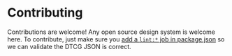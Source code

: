 # Contributing

Contributions are welcome! Any open source design system is welcome here. To contribute, just make sure you [add a `lint:*` job in package.json](./package.json) so we can validate the DTCG JSON is correct.
